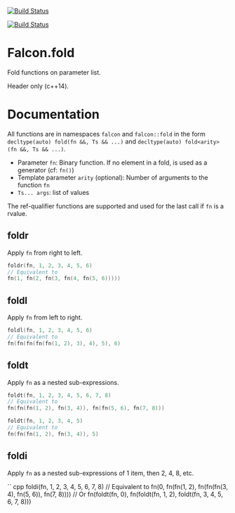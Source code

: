 [![Build Status](https://travis-ci.org/jonathanpoelen/falcon.fold.svg?branch=master)](https://travis-ci.org/jonathanpoelen/falcon.fold)

[![Build Status](https://ci.appveyor.com/api/projects/status/github/jonathanpoelen/falcon.fold)](https://ci.appveyor.com/project/jonathanpoelen/falcon.fold)

# Falcon.fold

Fold functions on parameter list.

Header only (c++14).


# Documentation

All functions are in namespaces `falcon` and `falcon::fold` in the form `decltype(auto) fold(fn &&, Ts && ...)` and `decltype(auto) fold<arity>(fn &&, Ts && ...)`.

- Parameter `fn`:  Binary function. If no element in a fold, is used as a generator (cf: `fn()`)
- Template parameter `arity` (optional):  Number of arguments to the function `fn`
- `Ts... args`: list of values

The ref-qualifier functions are supported and used for the last call if `fn` is a rvalue.


## foldr

Apply `fn` from right to left.

``` cpp
foldr(fn, 1, 2, 3, 4, 5, 6)
// Equivalent to
fn(1, fn(2, fn(3, fn(4, fn(5, 6)))))
```


## foldl

Apply `fn` from left to right.

``` cpp
foldl(fn, 1, 2, 3, 4, 5, 6)
// Equivalent to
fn(fn(fn(fn(fn(1, 2), 3), 4), 5), 6)
```


## foldt

Apply `fn` as a nested sub-expressions.

``` cpp
foldt(fn, 1, 2, 3, 4, 5, 6, 7, 8)
// Equivalent to
fn(fn(fn(1, 2), fn(3, 4)), fn(fn(5, 6), fn(7, 8)))

foldt(fn, 1, 2, 3, 4, 5)
// Equivalent to
fn(fn(fn(1, 2), fn(3, 4)), 5)
```


## foldi

Apply `fn` as a nested sub-expressions of 1 item, then 2, 4, 8, etc.

`` cpp
foldi(fn, 1, 2, 3, 4, 5, 6, 7, 8)
// Equivalent to
fn(0, fn(fn(1, 2), fn(fn(fn(3, 4), fn(5, 6)), fn(7, 8))))
// Or
fn(foldt(fn, 0), fn(foldt(fn, 1, 2), foldt(fn, 3, 4, 5, 6, 7, 8)))
```
